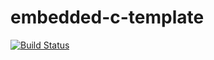 # embedded-c-template

[![Build Status](https://travis-ci.org/dtrussel/embedded-c-template.svg?branch=master)](https://travis-ci.org/dtrussel/embedded-c-template)
